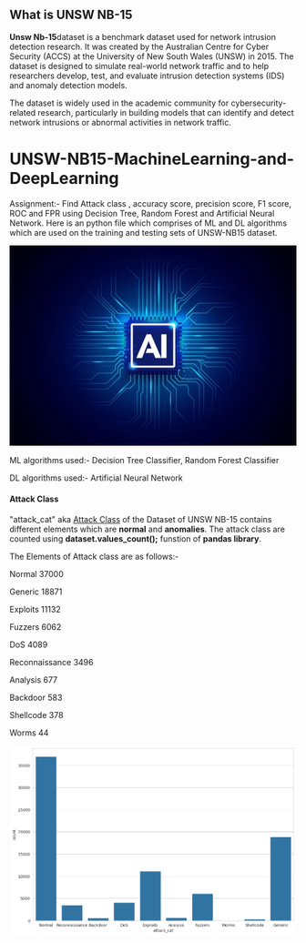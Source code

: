 <h2> What is UNSW NB-15</h3>
<p><b>  Unsw Nb-15</b>dataset is a benchmark dataset used for network intrusion detection research. It was created by the Australian Centre for Cyber Security (ACCS) at the University of New South Wales (UNSW) in 2015. The dataset is designed to simulate real-world network traffic and to help researchers develop, test, and evaluate intrusion detection systems (IDS) and anomaly detection models.</p>

<p>The dataset is widely used in the academic community for cybersecurity-related research, particularly in building models that can identify and detect network intrusions or abnormal activities in network traffic.</p>


# UNSW-NB15-MachineLearning-and-DeepLearning
Assignment:- Find Attack class , accuracy score, precision score, F1 score, ROC and FPR using Decision Tree, Random Forest and Artificial Neural Network.
Here is an python file which comprises of ML and DL algorithms which are used on the training and testing sets of UNSW-NB15 dataset.

<img src="https://github.com/HanumatNegi/UNSW-NB15-MachineLearning-and-DeepLearning/blob/6c5545c6992d23e9b401e8b2c8d5cbe25ee02bee/images/ai.jpg">

ML algorithms used:- Decision Tree Classifier, Random Forest Classifier


DL algorithms used:- Artificial Neural Network

<h4>Attack Class</h4>
"attack_cat" aka <u>Attack Class</u> of the Dataset of UNSW NB-15 contains different elements which are <b>normal</b> and <b>anomalies</b>.
The attack class are counted using <b>dataset.values_count();</b> funstion of <b>pandas library</b>.

The Elements of Attack class are as follows:-

Normal            37000

Generic           18871

Exploits          11132

Fuzzers            6062

DoS                4089

Reconnaissance     3496

Analysis            677

Backdoor            583

Shellcode           378

Worms                44

<img src="https://github.com/HanumatNegi/UNSW-NB15-MachineLearning-and-DeepLearning/blob/77d2f930c8d217d111f161881fa31dc716fc2796/images/Attack.png">
